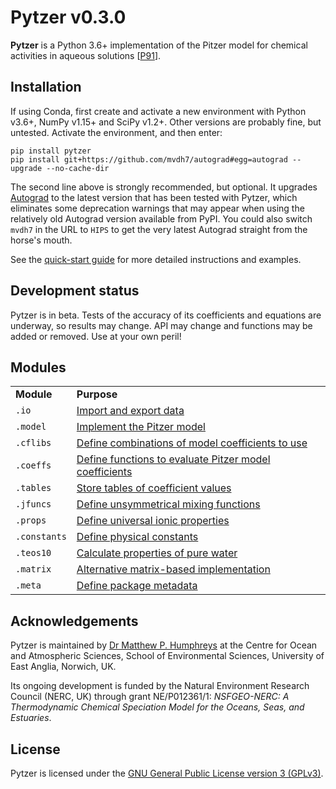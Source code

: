 <!--<script src='https://cdnjs.cloudflare.com/ajax/libs/mathjax/2.7.5/MathJax.js?config=TeX-MML-AM_CHTML' async></script>-->

# Pytzer v0.3.0

**Pytzer** is a Python 3.6+ implementation of the Pitzer model for chemical activities in aqueous solutions [[P91](references/#P91)].


## Installation

If using Conda, first create and activate a new environment with Python v3.6+, NumPy v1.15+ and SciPy v1.2+. Other versions are probably fine, but untested. Activate the environment, and then enter:

```shell
pip install pytzer
pip install git+https://github.com/mvdh7/autograd#egg=autograd --upgrade --no-cache-dir
```

The second line above is strongly recommended, but optional. It upgrades [Autograd](https://github.com/HIPS/autograd) to the latest version that has been tested with Pytzer, which eliminates some deprecation warnings that may appear when using the relatively old Autograd version available from PyPI. You could also switch `mvdh7` in the URL to `HIPS` to get the very latest Autograd straight from the horse's mouth.

See the [quick-start guide](quick-start) for more detailed instructions and examples.


## Development status

Pytzer is in beta. Tests of the accuracy of its coefficients and equations are underway, so results may change. API may change and functions may be added or removed. Use at your own peril!


## Modules

<table><tr>

<td><strong>Module</strong></td>
<td><strong>Purpose</strong></td>

</tr><tr><td><code>.io</code></td>
<td><a href="modules/io">Import and export data</a></td>

</tr><tr><td><code>.model</code></td>
<td><a href="modules/model">Implement the Pitzer model</a></td>

</tr><tr><td><code>.cflibs</code></td>
<td><a href="modules/cflibs">Define combinations of model coefficients to use</a></td>

</tr><tr><td><code>.coeffs</code></td>
<td><a href="modules/coeffs">Define functions to evaluate Pitzer model coefficients</a></td>

</tr><tr><td><code>.tables</code></td>
<td><a href="modules/tables">Store tables of coefficient values</a></td>

</tr><tr><td><code>.jfuncs</code></td>
<td><a href="modules/jfuncs">Define unsymmetrical mixing functions</a></td>

</tr><tr><td><code>.props</code></td>
<td><a href="modules/props">Define universal ionic properties</a></td>

</tr><tr><td><code>.constants</code></td>
<td><a href="modules/constants">Define physical constants</a></td>

</tr><tr><td><code>.teos10</code></td>
<td><a href="modules/teos10">Calculate properties of pure water</a></td>

</tr><tr><td><code>.matrix</code></td>
<td><a href="modules/meta">Alternative matrix-based implementation</a></td>

</tr><tr><td><code>.meta</code></td>
<td><a href="modules/meta">Define package metadata</a></td>

</tr></table>

## Acknowledgements

Pytzer is maintained by [Dr Matthew P. Humphreys](https://mvdh.xyz) at the Centre for Ocean and Atmospheric Sciences, School of Environmental Sciences, University of East Anglia, Norwich, UK.

Its ongoing development is funded by the Natural Environment Research Council (NERC, UK) through grant NE/P012361/1: *NSFGEO-NERC: A Thermodynamic Chemical Speciation Model for the Oceans, Seas, and Estuaries*.

## License

Pytzer is licensed under the [GNU General Public License version 3 (GPLv3)](https://www.gnu.org/licenses/gpl-3.0.en.html).
